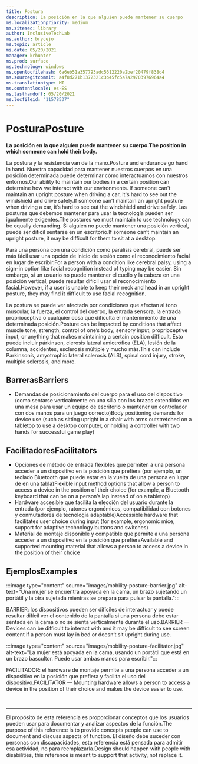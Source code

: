 ```yaml
---
title: Postura
description: La posición en la que alguien puede mantener su cuerpo
ms.localizationpriority: medium
ms.sitesec: library
author: InclusiveTechLab
ms.author: brycejo
ms.topic: article
ms.date: 05/20/2021
manager: krhunter
ms.prod: surface
ms.technology: windows
ms.openlocfilehash: 6a6eb51a357793adc5612220a2bef20479f838d4
ms.sourcegitcommit: a4f8d271b1372321c3b45fc5a7a29703976964a4
ms.translationtype: MT
ms.contentlocale: es-ES
ms.lasthandoff: 05/20/2021
ms.locfileid: "11578537"
---
```

# <a name="posture"></a><span data-ttu-id="d8d6d-103">Postura</span><span class="sxs-lookup"><span data-stu-id="d8d6d-103">Posture</span></span>

**<span data-ttu-id="d8d6d-104">La posición en la que alguien puede mantener su cuerpo.</span><span class="sxs-lookup"><span data-stu-id="d8d6d-104">The position in which someone can hold their body.</span></span>**

<span data-ttu-id="d8d6d-105">La postura y la resistencia van de la mano.</span><span class="sxs-lookup"><span data-stu-id="d8d6d-105">Posture and endurance go hand in hand.</span></span> <span data-ttu-id="d8d6d-106">Nuestra capacidad para mantener nuestros cuerpos en una posición determinada puede determinar cómo interactuamos con nuestros entornos.</span><span class="sxs-lookup"><span data-stu-id="d8d6d-106">Our ability to maintain our bodies in a certain position can determine how we interact with our environments.</span></span> <span data-ttu-id="d8d6d-107">If someone can't maintain an upright posture when driving a car, it's hard to see out the windshield and drive safely.</span><span class="sxs-lookup"><span data-stu-id="d8d6d-107">If someone can’t maintain an upright posture when driving a car, it’s hard to see out the windshield and drive safely.</span></span> <span data-ttu-id="d8d6d-108">Las posturas que debemos mantener para usar la tecnología pueden ser igualmente exigentes.</span><span class="sxs-lookup"><span data-stu-id="d8d6d-108">The postures we must maintain to use technology can be equally demanding.</span></span> <span data-ttu-id="d8d6d-109">Si alguien no puede mantener una posición vertical, puede ser difícil sentarse en un escritorio.</span><span class="sxs-lookup"><span data-stu-id="d8d6d-109">If someone can’t maintain an upright posture, it may be difficult for them to sit at a desktop.</span></span>

<span data-ttu-id="d8d6d-110">Para una persona con una condición como parálisis cerebral, puede ser más fácil usar una opción de inicio de sesión como el reconocimiento facial en lugar de escribir.</span><span class="sxs-lookup"><span data-stu-id="d8d6d-110">For a person with a condition like cerebral palsy, using a sign-in option like facial recognition instead of typing may be easier.</span></span> <span data-ttu-id="d8d6d-111">Sin embargo, si un usuario no puede mantener el cuello y la cabeza en una posición vertical, puede resultar difícil usar el reconocimiento facial.</span><span class="sxs-lookup"><span data-stu-id="d8d6d-111">However, if a user is unable to keep their neck and head in an upright posture, they may find it difficult to use facial recognition.</span></span>

<span data-ttu-id="d8d6d-112">La postura se puede ver afectada por condiciones que afectan al tono muscular, la fuerza, el control del cuerpo, la entrada sensora, la entrada proprioceptiva o cualquier cosa que dificulta el mantenimiento de una determinada posición.</span><span class="sxs-lookup"><span data-stu-id="d8d6d-112">Posture can be impacted by conditions that affect muscle tone, strength, control of one’s body, sensory input, proprioceptive input, or anything that makes maintaining a certain position difficult.</span></span> <span data-ttu-id="d8d6d-113">Esto puede incluir párkinson, clerosis lateral amiotrófica (ELA), lesión de la columna, accidentes, esclerosis múltiple y mucho más.</span><span class="sxs-lookup"><span data-stu-id="d8d6d-113">This can include Parkinson’s, amyotrophic lateral sclerosis (ALS), spinal cord injury, stroke, multiple sclerosis, and more.</span></span>


## <a name="barriers"></a><span data-ttu-id="d8d6d-114">Barreras</span><span class="sxs-lookup"><span data-stu-id="d8d6d-114">Barriers</span></span>
* <span data-ttu-id="d8d6d-115">Demandas de posicionamiento del cuerpo para el uso del dispositivo (como sentarse verticalmente en una silla con los brazos extendidos en una mesa para usar un equipo de escritorio o mantener un controlador con dos manos para un juego correcto)</span><span class="sxs-lookup"><span data-stu-id="d8d6d-115">Body positioning demands for device use (such as sitting upright in a chair with arms outstretched on a tabletop to use a desktop computer, or holding a controller with two hands for successful game play)</span></span>

## <a name="facilitators"></a><span data-ttu-id="d8d6d-116">Facilitadores</span><span class="sxs-lookup"><span data-stu-id="d8d6d-116">Facilitators</span></span>
* <span data-ttu-id="d8d6d-117">Opciones de método de entrada flexibles que permiten a una persona acceder a un dispositivo en la posición que prefiera (por ejemplo, un teclado Bluetooth que puede estar en la vuelta de una persona en lugar de en una tabla)</span><span class="sxs-lookup"><span data-stu-id="d8d6d-117">Flexible input method options that allow a person to access a device in the position of their choice (for example, a Bluetooth keyboard that can be on a person’s lap instead of on a tabletop)</span></span>
* <span data-ttu-id="d8d6d-118">Hardware accesible que facilita la elección del usuario durante la entrada (por ejemplo, ratones ergonómicos, compatibilidad con botones y conmutadores de tecnología adaptable)</span><span class="sxs-lookup"><span data-stu-id="d8d6d-118">Accessible hardware that facilitates user choice during input (for example, ergonomic mice, support for adaptive technology buttons and switches)</span></span>
* <span data-ttu-id="d8d6d-119">Material de montaje disponible y compatible que permite a una persona acceder a un dispositivo en la posición que prefiera</span><span class="sxs-lookup"><span data-stu-id="d8d6d-119">Available and supported mounting material that allows a person to access a device in the position of their choice</span></span>

## <a name="examples"></a><span data-ttu-id="d8d6d-120">Ejemplos</span><span class="sxs-lookup"><span data-stu-id="d8d6d-120">Examples</span></span>

:::image type="content" source="images/mobility-posture-barrier.jpg" alt-text="Una mujer se encuentra apoyada en la cama, un brazo sujetando un portátil y la otra sujetada mientras se prepara para pulsar la pantalla.":::

<span data-ttu-id="d8d6d-122">BARRIER: los dispositivos pueden ser difíciles de interactuar y puede resultar difícil ver el contenido de la pantalla si una persona debe estar sentada en la cama o no se sienta verticalmente durante el uso.</span><span class="sxs-lookup"><span data-stu-id="d8d6d-122">BARRIER — Devices can be difficult to interact with and it may be difficult to see screen content if a person must lay in bed or doesn’t sit upright during use.</span></span>

:::image type="content" source="images/mobility-posture-facilitator.jpg" alt-text="La mujer está apoyada en la cama, usando un portátil que está en un brazo bascultor. Puede usar ambas manos para escribir.":::

<span data-ttu-id="d8d6d-125">FACILITADOR: el hardware de montaje permite a una persona acceder a un dispositivo en la posición que prefiera y facilita el uso del dispositivo.</span><span class="sxs-lookup"><span data-stu-id="d8d6d-125">FACILITATOR — Mounting hardware allows a person to access a device in the position of their choice and makes the device easier to use.</span></span>


&nbsp;

[comment]: # (Instrucción Footer)
___
<span data-ttu-id="d8d6d-127">El propósito de esta referencia es proporcionar conceptos que los usuarios pueden usar para documentar y analizar aspectos de la función.</span><span class="sxs-lookup"><span data-stu-id="d8d6d-127">The purpose of this reference is to provide concepts people can use to document and discuss aspects of function.</span></span> <span data-ttu-id="d8d6d-128">El diseño debe suceder con personas con discapacidades, esta referencia está pensada para admitir esa actividad, no para reemplazarla.</span><span class="sxs-lookup"><span data-stu-id="d8d6d-128">Design should happen with people with disabilities, this reference is meant to support that activity, not replace it.</span></span> 